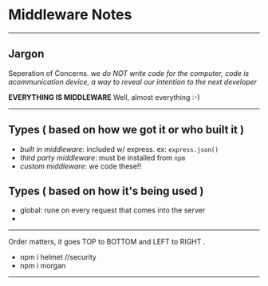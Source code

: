 # Middleware Notes
--------------------------------------------------------------------------------------------------------
## Jargon
Seperation of Concerns.
_we do NOT write code for the computer, code is  acommunication device, a way to reveal our intention to the next developer_

**EVERYTHING IS MIDDLEWARE**
Well, almost everything :-)

--------------------------------------------------------------------------------------------------------
## Types ( based on how we got it or who built it )
- _built in middleware_: included w/ express. ex: `express.json()`
- _third party middleware_: must be installed from `npm`
- _custom middleware_: we code these!!

## Types ( based on how it's being used )
- global: rune on every request that comes into the server
- 
--------------------------------------------------------------------------------------------------------
Order matters, it goes TOP to BOTTOM and LEFT to RIGHT .

- npm i helmet //security
- npm i morgan
--------------------------------------------------------------------------------------------------------